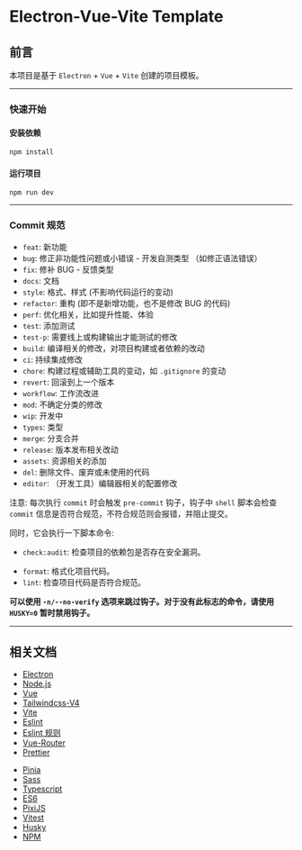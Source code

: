 # Electron-Vue-Vite Template

## 前言

本项目是基于 `Electron` + `Vue` + `Vite` 创建的项目模板。

---

### 快速开始

#### 安装依赖

```shell
npm install
```

#### 运行项目

```shell
npm run dev
```

---

### Commit 规范

- `feat`: 新功能
- `bug`: 修正非功能性问题或小错误 - 开发自测类型 （如修正语法错误）
- `fix`: 修补 BUG - 反馈类型
- `docs`: 文档
- `style`: 格式、样式 (不影响代码运行的变动)
- `refactor`: 重构 (即不是新增功能，也不是修改 BUG 的代码)
- `perf`: 优化相关，比如提升性能、体验
- `test`: 添加测试
- `test-p`: 需要线上或构建输出才能测试的修改
- `build`: 编译相关的修改，对项目构建或者依赖的改动
- `ci`: 持续集成修改
- `chore`: 构建过程或辅助工具的变动，如 `.gitignore` 的变动
- `revert`: 回滚到上一个版本
- `workflow`: 工作流改进
- `mod`: 不确定分类的修改
- `wip`: 开发中
- `types`: 类型
- `merge`: 分支合并
- `release`: 版本发布相关改动
- `assets`: 资源相关的添加
- `del`: 删除文件、废弃或未使用的代码
- `editor`: （开发工具）编辑器相关的配置修改

注意:
每次执行 `commit` 时会触发 `pre-commit` 钩子，钩子中 `shell` 脚本会检查 `commit` 信息是否符合规范，不符合规范则会报错，并阻止提交。

同时，它会执行一下脚本命令:

- `check:audit`: 检查项目的依赖包是否存在安全漏洞。
<!-- - `check:out`: 检查项目依赖包是否存在更新。 -->
- `format`: 格式化项目代码。
- `lint`: 检查项目代码是否符合规范。

**可以使用 `-n/--no-verify` 选项来跳过钩子。对于没有此标志的命令，请使用 `HUSKY=0` 暂时禁用钩子。**

---

## 相关文档

- [Electron](https://www.electronjs.org/zh/docs/latest/)
- [Node.js](https://nodejs.cn/api/)
- [Vue](https://vuejs.org/guide/quick-start.html)
- [Tailwindcss-V4](https://tailwindcss.com/docs/installation/using-vite)
- [Vite](https://cn.vitejs.dev/guide/)
- [Eslint](https://zh-hans.eslint.org/docs/latest/use/getting-started)
- [Eslint 规则](https://typescript-eslint.io/rules/)
- [Vue-Router](https://router.vuejs.org/zh/guide/)
- [Prettier](https://www.prettier.cn/docs/index.html)
<!-- - [Biome](https://biomejs.dev/zh-cn/guides/getting-started/) -->
- [Pinia](https://pinia.vuejs.org/zh/introduction.html)
- [Sass](https://www.sass.hk/docs/index.html)
- [Typescript](https://www.typescriptlang.org/)
- [ES6](https://www.bookstack.cn/read/es6-3rd/sidebar.md)
- [PixiJS](https://pixijs.com/)
- [Vitest](https://cn.vitest.dev/?from=home-page.cn)
- [Husky](https://husky.nodejs.cn/get-started.html)
- [NPM](https://www.npmjs.com/)
